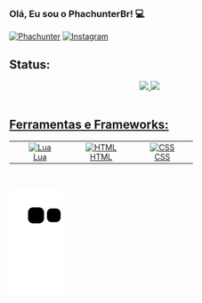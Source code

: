 ### Olá, Eu sou o PhachunterBr! 💻

[![Phachunter](https://img.shields.io/badge/Discord-7289DA?style=for-the-badge&logo=discord&logoColor=white)](https://discord.gg/MUrMsutCh4)
[![Instagram](https://img.shields.io/badge/Instagram-E4405F?style=for-the-badge&logo=instagram&logoColor=white)](https://www.instagram.com/phac_hunter/)

## Status:

<div align="center">
  <a href="https://github.com/PhachunterBr">
  <img height="180em" src="https://github-readme-stats.vercel.app/api?username=PhachunterBr&show_icons=true&theme=dracula&include_all_commits=true&count_private=true"/>
  <img height="180em" src="https://github-readme-stats.vercel.app/api/top-langs/?username=PhachunterBr&layout=compact&langs_count=7&theme=dracula"/>
</div>
  
<br>

## Ferramentas e Frameworks:

<table style="overflow:hidden">
  <tr>
    <td align="center" width="96">
      <a href="#lua">
        <img src="https://upload.wikimedia.org/wikipedia/commons/thumb/c/cf/Lua-Logo.svg/1200px-Lua-Logo.svg.png" width="48" height="48" alt="Lua" />
      </a>
      <br>Lua
    </td>
    <td align="center" width="96">
      <a href="#html">
        <img src="https://upload.wikimedia.org/wikipedia/commons/thumb/6/61/HTML5_logo_and_wordmark.svg/1200px-HTML5_logo_and_wordmark.svg.png" width="48" height="48" alt="HTML" />
      </a>
      <br>HTML
    </td>
    <td align="center" width="96">
      <a href="#css">
        <img src="https://llumine.com.br/wp-content/uploads/2018/03/css-logo-300x300.png" width="48" height="48" alt="CSS" />
      </a>
      <br>CSS
    </td>
  </tr>
</table>

<br />
 
  ![Snake animation](https://github.com/phachunterbr/phachunterbr/blob/output/github-contribution-grid-snake.svg)
